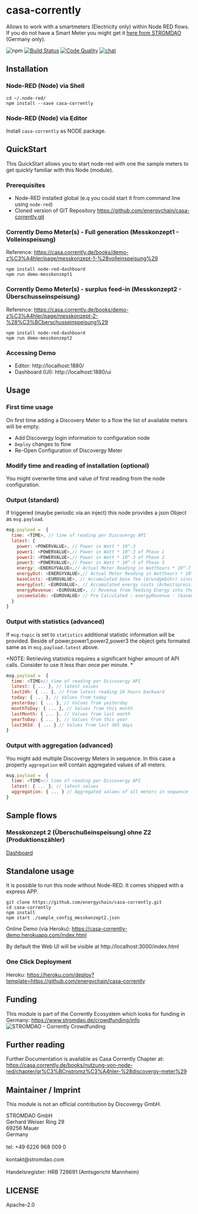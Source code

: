 # casa-corrently
Allows to work with a smartmeters (Electricity only) within Node RED flows. If you do not have a Smart Meter you might get it [here from STROMDAO](https://www.corrently.de/transparenz/bestellung-smartmeter/) (Germany only).

![npm](https://img.shields.io/npm/dw/casa-corrently) [![Build Status](https://travis-ci.com/energychain/casa-corrently.svg?branch=master)](https://travis-ci.com/energychain/casa-corrently) [![Code Quality](https://www.code-inspector.com/project/12360/score/svg)](https://frontend.code-inspector.com/public/project/12360/casa-corrently/dashboard) [![chat](https://img.shields.io/badge/chat-support-brightgreen)](https://tawk.to/chat/5c53189451410568a109843f/default)


## Installation

### Node-RED (Node) via Shell
```shell
cd ~/.node-red/
npm install --save casa-corrently
```

### Node-RED (Node) via Editor
Install `casa-corrently` as NODE package.

## QuickStart
This QuickStart allows you to start node-red with one the sample meters to get quickly familiar with this Node (module).

### Prerequisites
- Node-RED installed global (e.q you could start it from command line using `node-red`)
- Cloned version of GIT Repository https://github.com/energychain/casa-corrently.git

### Corrently Demo Meter(s) - Full generation (Messkonzept1 - Volleinspeisung)
Reference: https://casa.corrently.de/books/demo-z%C3%A4hler/page/messkonzept-1-%28volleinspeisung%29

```shell
npm install node-red-dashboard
npm run demo-messkonzept1
```

### Corrently Demo Meter(s) - surplus feed-in (Messkonzept2 - Überschusseinspeisung)
Reference: https://casa.corrently.de/books/demo-z%C3%A4hler/page/messkonzept-2-%28%C3%BCberschusseinspeisung%29

```shell
npm install node-red-dashboard
npm run demo-messkonzept2
```

### Accessing Demo
 - Editor: http://localhost:1880/
 - Dashboard (UI): http://localhost:1880/ui

###

## Usage
### First time usage
On first time adding a Discovery Meter to a flow the list of available meters will be empty.
- Add Discovergy login information to configuration node
- `Deploy` changes to flow
- Re-Open Configuration of Discovergy Meter

### Modify time and reading of installation (optional)
You might overwrite time and value of first reading from the node configuration.

### Output (standard)
If triggered (maybe periodic via an inject) this node provides a json Object as `msg.payload`.

```javascript
msg.payload =  {
  time: <TIME>, // time of reading per Discovergy API
  latest: {
    power: <POWERVALUE>, // Power in Watt * 10^-3
    power1: <POWERVALUE>,// Power in Watt * 10^-3 of Phase 1
    power2: <POWERVALUE>,// Power in Watt * 10^-3 of Phase 2
    power3: <POWERVALUE>,// Power in Watt * 10^-3 of Phase 3
    energy: <ENERGYVALUE>,// Actual Meter Reading in Watthours * 10^-7 (consumption . OBIS Code 1.8.0)
    energyOut: <ENERGYVALUE>,// Actual Meter Reading in Watthours * 10^-7 (production . OBIS Code 2.8.0)
    baseCosts: <EUROVALUE>, // Accumulated base fee (Grundgebühr) since first measument time (eq. installation - might be overwritten)
    energyCost: <EUROVALUE>, // Accumulated energy costs (Arbeitspreis) since first measument time (eq. installation - might be overwritten)
    energyRevenue: <EUROVALUE>, // Revenue from feeding Energy into the grid
    incomeSaldo: <EUROVALUE> // Pre Calculated : energyRevenue - (baseCosts + energyCost)
  }
}
```

### Output with statistics (advanced)
If `msg.topic` is set to `statistics` additional statistic information will be provided. Beside of power,power1,power2,power3 the object gets formated same as in `msg.payload.latest` above.

*NOTE: Retrieving statistics requires a significant higher amount of API calls. Consider to use it less than once per minute. *

```javascript
msg.payload =  {
  time: <TIME>// time of reading per Discovergy API
  latest: { ... }, // latest values
  last24h: { ... }, // From latest reading 24 hours backward
  today: { ... }, // Values from today
  yesterday: { ... }, // Values from yesterday
  monthToDay: { ... }, // Values from this month
  lastMonth: { ... }, // Values from last month
  yearToDay: { ... }, // Values from this year
  last365d: { ... } // Values from last 365 days
}
```

### Output with aggregation (advanced)
You might add multiple Discovergy Meters in sequence. In this case a property `aggregation` will contain aggregated values of all meters.


```javascript
msg.payload =  {
  time: <TIME>// time of reading per Discovergy API
  latest: { ... }, // latest values  
  aggregation: { ... } // Aggregated values of all meters in sequence
}
```
## Sample flows

### Messkonzept 2 (Überschußeinspeisung) ohne Z2 (Produktionszähler)

[Dashboard](https://flows.nodered.org/flow/6f43f7d48405927ab3231ef1eea38a96)

## Standalone usage
It is possible to run this node without Node-RED. It comes shipped with a express APP.

```shell
git clone https://github.com/energychain/casa-corrently.git
cd casa-corrently
npm install
npm start ./sample_config_messkonzept2.json
```

Online Demo (via Heroku):
https://casa-corrently-demo.herokuapp.com/index.html

By default the Web UI will be visible at http://localhost:3000/index.html

### One Click Deployment
Heroku:
https://heroku.com/deploy?template=https://github.com/energychain/casa-corrently

## Funding
This module is part of the Corrently Ecosystem which looks for funding in Germany:  https://www.stromdao.de/crowdfunding/info
![STROMDAO - Corrently Crowdfunding](https://squad.stromdao.de/nextcloud/index.php/s/Do4pzpM7KndZxAx/preview)

## Further reading
Further Documentation is available as Casa Corrently Chapter at: https://casa.corrently.de/books/nutzung-von-node-red/chapter/gr%C3%BCnstromz%C3%A4hler-%28discovergy-meter%29

## Maintainer / Imprint
This module is not an official contribution by Discovergy GmbH.

<addr>
STROMDAO GmbH  <br/>
Gerhard Weiser Ring 29  <br/>
69256 Mauer  <br/>
Germany  <br/>
  <br/>
tel: +49 6226 968 009 0  <br/>
  <br/>
kontakt@stromdao.com  <br/>
  <br/>
Handelsregister: HRB 728691 (Amtsgericht Mannheim)
</addr>


## LICENSE
Apache-2.0
